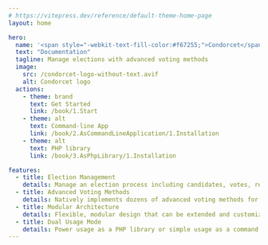 ```yaml
---
# https://vitepress.dev/reference/default-theme-home-page
layout: home

hero:
  name: '<span style="-webkit-text-fill-color:#f67255;">Condorcet</span> PHP'
  text: "Documentation"
  tagline: Manage elections with advanced voting methods
  image:
    src: /condorcet-logo-without-text.avif
    alt: Condorcet logo
  actions:
    - theme: brand
      text: Get Started
      link: /book/1.Start
    - theme: alt
      text: Command-line App
      link: /book/2.AsCommandLineApplication/1.Installation
    - theme: alt
      text: PHP library
      link: /book/3.AsPhpLibrary/1.Installation

features:
  - title: Election Management
    details: Manage an election process including candidates, votes, results, and statistics
  - title: Advanced Voting Methods
    details: Natively implements dozens of advanced voting methods for accurate and fair results
  - title: Modular Architecture
    details: Flexible, modular design that can be extended and customized to your needs
  - title: Dual Usage Mode
    details: Power usage as a PHP library or simple usage as a command line application
---
```

